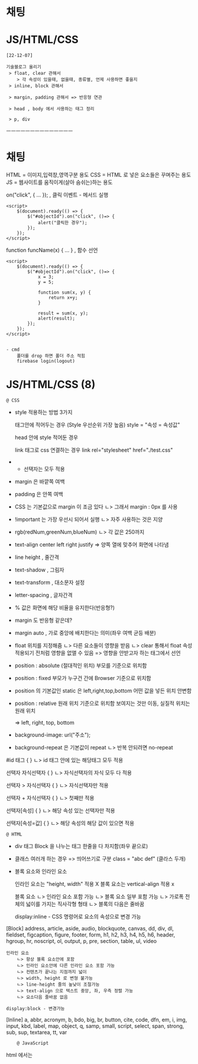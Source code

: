 
#   채팅
#   JS/HTML/CSS
    [22-12-07]

    기술블로그 올리기
     > float, clear 관해서 
        > 각 속성이 있을때, 없을때, 종류별, 언제 사용하면 좋을지
     > inline, block 관해서 

     > margin, padding 관해서 => 반응형 연관

     > head , body 에서 사용하는 태그 정리

     > p, div

ㅡㅡㅡㅡㅡㅡㅡㅡㅡㅡㅡㅡㅡㅡ


#   채팅

HTML    = 이미지,입력창,영역구분 용도
CSS     = HTML 로 넣은 요소들은 꾸며주는 용도
JS      = 웹사이트를 움직이게(살아 숨쉬는)하는 용도


<script> 는 JS 소스코드 창
$(document) , 는 html 문서
ready() , 특정객체가 준비가 다 되면 안에있는 메서드가 실행 

    <script>
        $(document).ready(() => {});
    </script>

on("click", { ... });  , 클릭 이벤트 - 메서드 실행

    <script>
        $(document).ready(() => {
            $("#objectId").on("click", ()=> {
                alert("클릭한 경우");
            });
        });
    </script>

function funcName(x) { ... } , 함수 선언

    <script>
        $(document).ready(() => {
            $("#objectId").on("click", ()=> {
                x = 3;
                y = 5;

                function sum(x, y) {
                    return x+y;
                }

                result = sum(x, y);
                alert(result);
            });
        });
    </script>


    - cmd
        폴더를 drop 하면 폴더 주소 적힘
        firebase login(logout)






#   JS/HTML/CSS (8)

    @ CSS


- style 적용하는 방법 3가지

    태그안에 적어두는 경우 (Style 우선순위 가장 높음)
        style = "속성 = 속성값"

    head 안에 style 적어둔 경우

    link 태그로 css 연결하는 경우
        link rel="stylesheet" href="./test.css"


- * 선택자는 모두 적용
- margin 은 바깥쪽 여백
- padding 은 안쪽 여백
- CSS 는 기본값으로 margin 이 조금 있다
    ㄴ> 그래서 margin : 0px 를 사용

- !important 는 가장 우선시 되어서 실행
    ㄴ> 자주 사용하는 것은 지양

- rgb(redNum,greenNum,blueNum)
        ㄴ>  각 값은 250까지


- text-align
    center
    left
    right
    justify => 양쪽 열에 맞추어 화면에 나타냄


- line height , 줄간격

- text-shadow , 그림자

- text-transform , 대소문자 설정

- letter-spacing , 글자간격

- % 값은 화면에 해당 비율을 유지한다(반응형?) 

- margin 도 반응형 같은데?

- margin auto , 가로 중앙에 배치한다는 의미(좌우 여백 균등 배분)

- float 위치를 지정해줌
    ㄴ> 다른 요소들이 영향을 받음
    ㄴ> clear 통해서 float 속성 적용되기 전처럼 영향을 
        없앨 수 있음 => 영향을 안받고자 하는 태그에서 선언


- position : absolute   (절대적인 위치)
    부모를 기준으로 위치함
- position : fixed
    부모가 누구건 간에 Browser 기준으로 위치함
- position 의 기본값인 static 은 
    left,right,top,bottom 어떤 값을 넣든 위치 안변함
- position : relative
    원래 위치 기준으로 위치함
    보여지는 것만 이동, 실질적 위치는 원래 위치

    => left, right, top, bottom 


- background-image: url("주소");
- background-repeat 은 기본값이 repeat
    ㄴ> 반복 안되려면 no-repeat





#id 태그 { }
 ㄴ> id 태그 안에 있는 해당태그 모두 적용


선택자 자식선택자 { }
    ㄴ> 자식선택자의 자식 모두 다 적용

선택자 > 자식선택자 { }
    ㄴ> 자식선택자만 적용

선택자 + 자식선택자 { }
    ㄴ> 첫째만 적용

선택자[속성] { }
    ㄴ> 해당 속성 있는 선택자만 적용

선택자[속성=값] { }
    ㄴ> 해당 속성의 해당 값이 있으면 적용






    @ HTML


- div 태그
    Block 을 나누는 태그
    한줄을 다 차지함(좌우 끝으로)

- 클래스 여러개 하는 경우 => 띄어쓰기로 구분
    class = "abc def"       (클라스 두개)


- 블록 요소와 인라인 요소

    인라인 요소는 "height, width" 적용 X
    블록 요소는 vertical-align 적용 x

    블록 요소 
        ㄴ> 인라인 요소 포함 가능
        ㄴ> 블록 요소 일부 포함 가능
        ㄴ> 가로폭 전체의 넓이를 가지는 직사각형 형태
        ㄴ> 블록의 다음은 줄바꿈

    display:inline   -  CSS 명령어로 요소의 속성으로 변경 가능

[Block]
address, article, aside, audio, blockquote, canvas, dd, div, dl, fieldset, figcaption, figure, footer, form, h1, h2, h3, h4, h5, h6, header, hgroup, hr, noscript, ol, output, p, pre, section, table, ul, video

    인라인 요소
        ㄴ> 항상 블록 요소안에 포함
        ㄴ> 인라인 요소안에 다른 인라인 요소 포함 가능
        ㄴ> 컨텐츠가 끝나는 지점까지 넓이
        ㄴ> width, height 로 변형 불가능
        ㄴ> line-height 줄의 높낮이 조절가능
        ㄴ> text-align 으로 텍스트 중앙, 좌, 우측 정렬 가능
        ㄴ> 요소다음 줄바꿈 없음

    display:block - 변경가능

[Inline]
a, abbr, acronym, b, bdo, big, br, button, cite, code, dfn, em, i, img, input, kbd, label, map, object, q, samp, small, script, select, span, strong, sub, sup, textarea, tt, var






        @ JavaScript


html 에서는 <script> 안에 사용

- 경고   =>  alert
- 함수   =>  function name(element) { .... }
- 조건문 =>  if, else-if, else
- 반복문 =>  for(초기값;반복조건;증감조건)
             ( for(var x=1; x<10; x++) { ... } )




